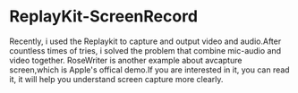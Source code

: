 # ReplayKit-ScreenRecord
Recently, i used the Replaykit to capture and output video and audio.After countless times of tries, i solved the problem that combine mic-audio and video together.
RoseWriter is another example about avcapture screen,which is Apple's offical demo.If you are interested in it, you can read it, it will help you understand screen capture more clearly.
